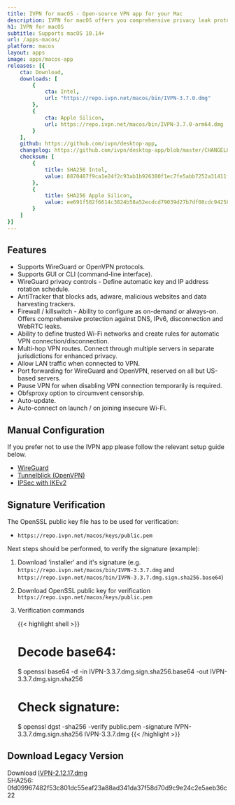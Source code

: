 ```yaml
---
title: IVPN for macOS - Open-source VPN app for your Mac
description: IVPN for macOS offers you comprehensive privacy leak protection with the IVPN firewall, automatic connection on insecure Wi-Fi and Multi-hop.
h1: IVPN for macOS
subtitle: Supports macOS 10.14+
url: /apps-macos/
platform: macos
layout: apps
image: apps/macos-app
releases: [{
    cta: Download,
    downloads: [
        {
            cta: Intel,
            url: "https://repo.ivpn.net/macos/bin/IVPN-3.7.0.dmg"
        },
        {
            cta: Apple Silicon,
            url: https://repo.ivpn.net/macos/bin/IVPN-3.7.0-arm64.dmg
        }
    ],
    github: https://github.com/ivpn/desktop-app,
    changelog: https://github.com/ivpn/desktop-app/blob/master/CHANGELOG.md,
    checksum: [
        {
            title: SHA256 Intel,
            value: 8870487f9ca1e24f2c93ab1b926380f1ec7fe5abb7252a31411f90f234db20ff
        },
        {
            title: SHA256 Apple Silicon,
            value: ee691f502f6614c3824b58a52ecdcd79039d27b7df08cdc94258a8dd8c290b57
        }
    ]
}]
---
```

## Features

- Supports WireGuard or OpenVPN protocols.
- Supports GUI or CLI (command-line interface).
- WireGuard privacy controls - Define automatic key and IP address rotation schedule.
- AntiTracker that blocks ads, adware, malicious websites and data harvesting trackers.
- Firewall / killswitch - Ability to configure as on-demand or always-on. Offers comprehensive protection against DNS, IPv6, disconnection and WebRTC leaks.
- Ability to define trusted Wi-Fi networks and create rules for automatic VPN connection/disconnection.
- Multi-hop VPN routes. Connect through multiple servers in separate jurisdictions for enhanced privacy.
- Allow LAN traffic when connected to VPN.
- Port forwarding for WireGuard and OpenVPN, reserved on all but US-based servers.
- Pause VPN for when disabling VPN connection temporarily is required.
- Obfsproxy option to circumvent censorship.
- Auto-update.
- Auto-connect on launch / on joining insecure Wi-Fi.

## Manual Configuration

If you prefer not to use the IVPN app please follow the relevant setup guide below.

- [WireGuard](/setup/macos-wireguard/)
- [Tunnelblick (OpenVPN)](/setup/macos-openvpn-tunnelblick/)  
- [IPSec with IKEv2](/setup/macos-ipsec-with-ikev2/)   

## Signature Verification

The OpenSSL public key file has to be used for verification:

* `https://repo.ivpn.net/macos/keys/public.pem`

Next steps should be performed, to verify the signature (example):

1.  Download ‘installer' and it's signature (e.g. `https://repo.ivpn.net/macos/bin/IVPN-3.3.7.dmg` and `https://repo.ivpn.net/macos/bin/IVPN-3.3.7.dmg.sign.sha256.base64`)
2.  Download OpenSSL public key for verification `https://repo.ivpn.net/macos/keys/public.pem`
3.  Verification commands 

    {{< highlight shell >}}
    # Decode base64:
    $ openssl base64 -d -in IVPN-3.3.7.dmg.sign.sha256.base64 -out IVPN-3.3.7.dmg.sign.sha256
    # Check signature:
    $ openssl dgst -sha256 -verify public.pem -signature IVPN-3.3.7.dmg.sign.sha256 IVPN-3.3.7.dmg
    {{< /highlight >}}

## Download Legacy Version

Download [IVPN-2.12.17.dmg](https://cdn.ivpn.net/releases/osx/IVPN-2.12.17.dmg)  
SHA256: 0fd09967482f53c801dc55eaf23a88ad341da37f58d70d9c9e24c2e5aeb36c22  
